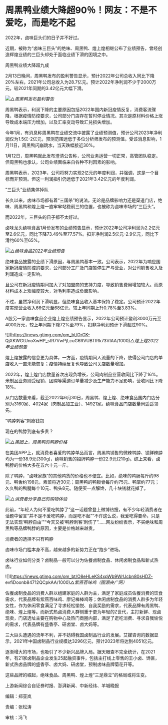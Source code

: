 # 周黑鸭业绩大降超90％！网友：不是不爱吃，而是吃不起

2022年，卤味巨头们的日子并不好过。

近期，被称为“卤味三巨头”的绝味、周黑鸭、煌上煌相继公布了业绩预告，曾经创造辉煌业绩的三巨头却处于面临业绩下滑的困境之中。

周黑鸭业绩大降超九成

2月13日晚间，周黑鸭发布的盈利警告显示，预计2022年公司总收入同比下降20%左右，2021年公司总收入为28.7亿元。预计2022年净利润不少于2000万元，较2021年同期的3.42亿元大幅下滑。

![](https://inews.gtimg.com/om_bt/OP0g9YCCz30zFbSaQM9wa4SocG0HbIhlgB5CGz7HYKxg4AA/1000)_△周黑鸭发布盈利警告_

周黑鸭表示，利润下降的主要原因包括2022年国内新冠疫情反复，消费客流骤降，根据疫情防控要求，公司部分门店存在暂时停业情况。其次是原材料价格上涨导致成本端压力增加，以及汇率变动导致汇兑损失增加。

今年1月，有消息称周黑鸭在业绩交流中披露了业绩预测值，预计公司2023年净利润仅为1.5亿-2亿元，预测范围远低于多位分析师发布的预测值。受该消息影响，1月11日，周黑鸭闪崩跳水，当天跌幅接近30%。

1月12日，周黑鸭就此发布澄清公告称，公司业务运营一切正常，高管团队稳定。但周黑鸭也承认，公司业绩面临来自各种不利因素的影响。

周黑鸭表示，2023年，公司将努力实现2亿元的年度利润，并强调，这是一个目标而非预测。但这一利润指引仍远低于2021年3.42亿元的年度利润。

“三巨头”业绩集体掉队

长久以来，卤味市场都有着“三国杀”的说法。无论是品牌影响力还是渠道门店，绝味、周黑鸭和煌上煌一直牢牢站稳前三的位置，也被称为卤味市场的“三巨头”。

而2022年，三巨头的日子都不太好过。

卤味龙头绝味食品1月份发布的业绩预告显示，预计2022年公司净利润为2.2亿元至2.6亿元，同比下降73.49%至77.57%。扣非净利润2.5亿元-2.9亿元，同比下滑约60%至65%。

![](https://inews.gtimg.com/om_bt/Ovv-9siZuHJqsVZi63cE4ewwQ2SSncKR3wqU765eURj1QAA/1000)_△绝味食品2022年业绩预告_

绝味食品披露的业绩下滑原因，与周黑鸭基本一致。公司表示，2022年为响应国家新冠疫情防控的要求，公司部分工厂及门店暂停生产与营业，对公司销售收入及利润造成一定影响。

且公司在新冠疫情期间加大了对加盟商的支持力度，导致销售费用增加较大。而原材料成本上涨幅度较大，对毛利率造成负面影响。

不过，虽然净利润下滑明显，但绝味食品收入基本保持了稳定。公司预计2022年度实现营业收入66亿元至68亿元，较上年同期上升0.78%至3.83%。

A股另一家卤味食品企业煌上煌业绩预告显示，2022年公司预计盈利3000万元至4000万元，较上年同期下降72%至79%，扣非净利润预计下滑超过90%。

![](https://inews.gtimg.com/om_bt/OrGK-
QjXKWGtUnoXwHP_stR7VwPjLcuG6RVUBTIRk73VIAA/1000)_△煌上煌2022年业绩预告_

煌上煌披露的信息更为具体，一方面，疫情期间人流量的下降，使得公司门店的单店收入一直未能恢复；疫情持续反复也导致公司关店数量增加。

2022年，煌上煌门店数量首次出现负增长，公司肉制品业营收同比下降了16%。米制品业务则受经销、团购等渠道订单量减少及生产能力不足影响，营收同比下降18%。

从门店数量来看，截至2022年6月30日，周黑鸭、煌上煌、绝味食品国内门店分别为3160家、4024家（肉制品加工业）、14921家。绝味食品门店数量尚遥遥领先。

“鸭脖刺客”刺瘪钱包

现在的鸭脖到底有多贵？

![](https://inews.gtimg.com/om_bt/O_OixGJZY5gKxXycnxu_GZRhfWq4GT8iNh8nQdMnjp5ggAA/1000)_△美团上，周黑鸭的鸭脖价格_

在美团APP上，就消费者喜爱的鸭脖单品而言，周黑鸭销售的微辣鸭脖、锁鲜辣脖均为一份38.9元(300g)，绝味销售的招牌鸭脖一份22.9元(210g)。综上来看，卤鸭脖的价格大多在五六十元一斤。

除了鸭脖，“卤味家族”的其他鸭货的价格也不便宜。比如，绝味的鸭肠每斤约98元、鸭舌约198元，素菜将近30元；周黑鸭的鸭锁骨每斤约75元、鸭掌约77元；久久鸭的鸭腿每个10元、鸭头8元。随便买一点解馋，几十块钱就花掉了。

![](https://inews.gtimg.com/om_bt/OqPaAzLk9GDvddPpwjY8WMFQAOgpb76pPEc5TZflI4AcEAA/1000)_△消费者分享自己的购物体验_

此前，“年轻人为何不爱吃鸭脖了”这一话题曾登上微博热搜，有不少年轻消费者在话题中留言“并不是不爱吃鸭脖，而是吃不起”“不许这么说，我爱吃得要命，只是无法实现‘鸭脖自由’”“今天又被‘鸭脖刺客’刺伤了”……网友纷纷表示，不买绝味和周黑鸭等品牌鸭脖的原因，主要是价格越来越贵。

消费者的选择不只有鸭脖

卤味市场门槛本身不高，越来越多的新势力正在“跑步”进场。

卤味行业如何分类？卤制品一般可以分为佐餐卤制食品、休闲卤制食品和新式热卤。

![](https://inews.gtimg.com/om_bt/O8eHLeKS4xpWb9WrUcbn80sHDZ-
evfiDoonb84712QCpkAA/1000)_△紫燕百味鸡（图源央广网）_

佐餐卤制食品的消费人群以组建家庭的人群为主，满足了家庭成员佐餐消费的饮食需求，代表品牌有紫燕百味鸡、廖记棒棒鸡等；休闲卤制食品的消费人群多为年轻女性，作为休闲零食满足了寻求轻松愉悦、自我奖励的需求，代表品牌有周黑鸭、绝味、煌上煌等。而新式热卤消费人群侧重于更为年轻的Z世代，主打新鲜、现卤现卖，门店选址主要在购物中心及热门商圈内部，满足了逛吃消费、寻求自我愉悦的需求，代表品牌有盛香亭、研卤堂、卤大妈等。

三大巨头遭遇的流年不利，并不妨碍我国卤制品行业的发展。艾媒咨询的数据显示，2021年中国卤制品行业规模达3296亿元，预计2023年将达到4051亿元。

逐渐增大的市场，也吸引了不少新兴品牌入局。据天眼查不完全统计，在2021年，有21家卤制品企业发生25起融资事件，包括主打线上零售的王小卤、馋匪，新式热卤品牌的盛香亭、卤大妈、研卤堂，预制卤味品牌菊花开等。

这些品牌的崛起，绝味食品、周黑鸭、煌上煌“三足鼎立”的格局或将生变。

上游新闻综合自证券时报、澎湃新闻、中新经纬、羊城晚报

编辑：郑亚岚

责编：张松涛

审核：冯飞


